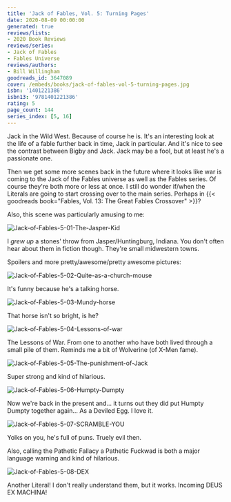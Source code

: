 ```yaml
---
title: 'Jack of Fables, Vol. 5: Turning Pages'
date: 2020-08-09 00:00:00
generated: true
reviews/lists:
- 2020 Book Reviews
reviews/series:
- Jack of Fables
- Fables Universe
reviews/authors:
- Bill Willingham
goodreads_id: 3647089
cover: /embeds/books/jack-of-fables-vol-5-turning-pages.jpg
isbn: '1401221386'
isbn13: '9781401221386'
rating: 5
page_count: 144
series_index: [5, 16]
---
```

Jack in the Wild West. Because of course he is. It's an interesting look at the life of a fable further back in time, Jack in particular. And it's nice to see the contrast between Bigby and Jack. Jack may be a fool, but at least he's a passionate one.  

Then we get some more scenes back in the future where it looks like war is coming to the Jack of the Fables universe as well as the Fables series. Of course they're both more or less at once. I still do wonder if/when the Literals are going to start crossing over to the main series. Perhaps in {{< goodreads book="Fables, Vol. 13: The Great Fables Crossover" >}}?  

<!--more-->

Also, this scene was particularly amusing to me:  

![Jack-of-Fables-5-01-The-Jasper-Kid](/embeds/books/attachments/jack-of-fables-5-01-the-jasper-kid.jpg)  

I _grew up_ a stones' throw from Jasper/Huntingburg, Indiana. You don't often hear about them in fiction though. They're small midwestern towns.  

Spoilers and more pretty/awesome/pretty awesome pictures:  

![Jack-of-Fables-5-02-Quite-as-a-church-mouse](/embeds/books/attachments/jack-of-fables-5-02-quite-as-a-church-mouse.jpg)  

It's funny because he's a talking horse.  

![Jack-of-Fables-5-03-Mundy-horse](/embeds/books/attachments/jack-of-fables-5-03-mundy-horse.jpg)  

That horse isn't so bright, is he?  

![Jack-of-Fables-5-04-Lessons-of-war](/embeds/books/attachments/jack-of-fables-5-04-lessons-of-war.jpg)  

The Lessons of War. From one to another who have both lived through a small pile of them. Reminds me a bit of Wolverine (of X-Men fame).  

![Jack-of-Fables-5-05-The-punishment-of-Jack](/embeds/books/attachments/jack-of-fables-5-05-the-punishment-of-jack.jpg)  

Super strong and kind of hilarious.  

![Jack-of-Fables-5-06-Humpty-Dumpty](/embeds/books/attachments/jack-of-fables-5-06-humpty-dumpty.jpg)  

Now we're back in the present and... it turns out they did put Humpty Dumpty together again... As a Deviled Egg. I love it.  

![Jack-of-Fables-5-07-SCRAMBLE-YOU](/embeds/books/attachments/jack-of-fables-5-07-scramble-you.jpg)  

Yolks on you, he's full of puns. Truely evil then.  

Also, calling the Pathetic Fallacy a Pathetic Fuckwad is both a major language warning and kind of hilarious.  

![Jack-of-Fables-5-08-DEX](/embeds/books/attachments/jack-of-fables-5-08-dex.jpg)  

Another Literal! I don't really understand them, but it works. Incoming DEUS EX MACHINA!